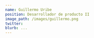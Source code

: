 ```yaml
---
name: Guillermo Uribe
position: Desarrollador de producto II
image_path: /images/guillermo.png
twitter: 
blurb: ...
---
```


